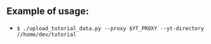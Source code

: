 ## Example of usage:
* `$ ./upload_tutorial_data.py --proxy $YT_PROXY --yt-directory //home/dev/tutorial`
